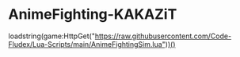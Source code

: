 # AnimeFighting-KAKAZiT
loadstring(game:HttpGet("https://raw.githubusercontent.com/Code-Fludex/Lua-Scripts/main/AnimeFightingSim.lua"))()
